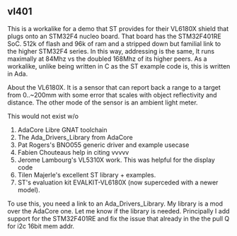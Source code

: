 
vl401
-----
This is a workalike for a demo that ST provides for their VL6180X
shield that plugs onto an STM32F4 nucleo board. That board has the
STM32F401RE SoC. 512k of flash and 96k of ram and a stripped down but
familial link to the higher STM32F4 series. In this way, addressing is
the same, It runs maximally at 84Mhz vs the doubled 168Mhz of its
higher peers. As a workalike, unlike being written in C as the ST
example code is, this is written in Ada.

About the VL6180X. It is a sensor that can report back a range to a
target from 0..~200mm with some error that scales with object
reflectivity and distance. The other mode of the sensor is an ambient
light meter. 

This would not exist w/o 
1) AdaCore Libre GNAT toolchain
2) The Ada_Drivers_Library from AdaCore
3) Pat Rogers's BNO055 generic driver and example usecase
4) Fabien Chouteaus help in citing vvvvv
5) Jerome Lambourg's VL5310X work. This was helpful for the display code
6) Tilen Majerle's excellent ST library + examples.
7) ST's evaluation kit EVALKIT-VL6180X (now superceded with a newer model).

To use this, you need a link to an Ada_Drivers_Library. My library is
a mod over the AdaCore one. Let me know if the library is
needed. Principally I add support for the STM32F401RE and fix the
issue that already in the the pull Q for i2c 16bit mem addr.
